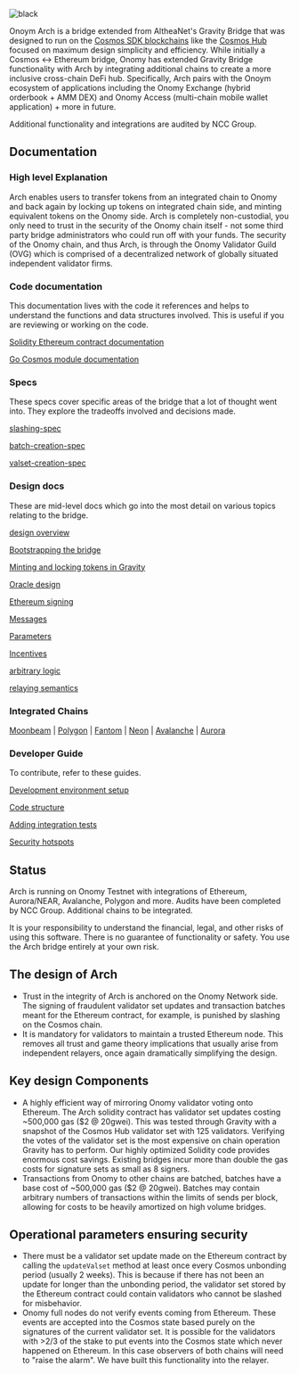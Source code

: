 ![black](https://user-images.githubusercontent.com/76499838/176236578-604faf74-3260-42dd-83bd-2717a5226cb5.png)

Onoym Arch is a bridge extended from AltheaNet's Gravity Bridge that was designed to run on the [Cosmos SDK blockchains](https://github.com/cosmos/cosmos-sdk) like the [Cosmos Hub](https://github.com/cosmos/gaia) focused on maximum design simplicity and efficiency. While initially a Cosmos <-> Ethereum bridge, Onomy has extended Gravity Bridge functionality with Arch by integrating additional chains to create a more inclusive cross-chain DeFi hub. Specifically, Arch pairs with the Onoym ecosystem of applications including the Onomy Exchange (hybrid orderbook + AMM DEX) and Onomy Access (multi-chain mobile wallet application) + more in future. 

Additional functionality and integrations are audited by NCC Group. 

## Documentation

### High level Explanation

Arch enables users to transfer tokens from an integrated chain to Onomy and back again by locking up tokens on integrated chain side, and minting equivalent tokens on the Onomy side. Arch is completely non-custodial, you only need to trust in the security of the Onomy chain itself - not some third party bridge administrators who could run off with your funds. The security of the Onomy chain, and thus Arch, is through the Onomy Validator Guild (OVG) which is comprised of a decentralized network of globally situated independent validator firms. 

### Code documentation

This documentation lives with the code it references and helps to understand the functions and data structures involved. This is useful if you are reviewing or working on the code.

[Solidity Ethereum contract documentation](https://github.com/onomyprotocol/onomy-arch/blob/main/solidity/contracts/contract-explanation.md)

[Go Cosmos module documentation](https://github.com/onomyprotocol/onomy-arch/tree/main/module/x/gravity/spec)

### Specs

These specs cover specific areas of the bridge that a lot of thought went into. They explore the tradeoffs involved and decisions made.

[slashing-spec](/spec/slashing-spec.md)

[batch-creation-spec](/spec/batch-creation-spec.md)

[valset-creation-spec](/spec/valset-creation-spec.md)

### Design docs

These are mid-level docs which go into the most detail on various topics relating to the bridge.

[design overview](/docs/design/overview.md)

[Bootstrapping the bridge](/docs/design/bootstrapping.md)

[Minting and locking tokens in Gravity](/docs/design/mint-lock.md)

[Oracle design](/docs/design/oracle.md)

[Ethereum signing](/docs/design/ethereum-signing.md)

[Messages](/docs/design/messages.md)

[Parameters](/docs/design/parameters.md)

[Incentives](/docs/design/incentives.md)

[arbitrary logic](/docs/design/arbitrary-logic.md)

[relaying semantics](/docs/design/relaying-semantics.md)

### Integrated Chains

[Moonbeam](https://github.com/onomyprotocol/onomy-arch/tree/moonbeam) | [Polygon](https://github.com/onomyprotocol/onomy-arch/tree/polygon) | [Fantom](https://github.com/onomyprotocol/onomy-arch/tree/fantom) | [Neon](https://github.com/onomyprotocol/onomy-arch/tree/neon) |  [Avalanche](https://github.com/onomyprotocol/onomy-arch/tree/avax) | [Aurora](https://github.com/onomyprotocol/near-aurora-bridge)

### Developer Guide

To contribute, refer to these guides.

[Development environment setup](/docs/developer/environment-setup.md)

[Code structure](/docs/developer/code-structure.md)

[Adding integration tests](/docs/developer/modifying-integration-tests.md)

[Security hotspots](/docs/developer/hotspots.md)

## Status

Arch is running on Onomy Testnet with integrations of Ethereum, Aurora/NEAR, Avalanche, Polygon and more. Audits have been completed by NCC Group. Additional chains to be integrated. 

It is your responsibility to understand the financial, legal, and other risks of using this software. There is no guarantee of functionality or safety. You use the Arch bridge entirely at your own risk.

## The design of Arch

- Trust in the integrity of Arch is anchored on the Onomy Network side. The signing of fraudulent validator set updates and transaction batches meant for the Ethereum contract, for example, is punished by slashing on the Cosmos chain. 
- It is mandatory for validators to maintain a trusted Ethereum node. This removes all trust and game theory implications that usually arise from independent relayers, once again dramatically simplifying the design.

## Key design Components

- A highly efficient way of mirroring Onomy validator voting onto Ethereum. The Arch solidity contract has validator set updates costing ~500,000 gas ($2 @ 20gwei). This was tested through Gravity with a snapshot of the Cosmos Hub validator set with 125 validators. Verifying the votes of the validator set is the most expensive on chain operation Gravity has to perform. Our highly optimized Solidity code provides enormous cost savings. Existing bridges incur more than double the gas costs for signature sets as small as 8 signers.
- Transactions from Onomy to other chains are batched, batches have a base cost of ~500,000 gas ($2 @ 20gwei). Batches may contain arbitrary numbers of transactions within the limits of sends per block, allowing for costs to be heavily amortized on high volume bridges.

## Operational parameters ensuring security

- There must be a validator set update made on the Ethereum contract by calling the `updateValset` method at least once every Cosmos unbonding period (usually 2 weeks). This is because if there has not been an update for longer than the unbonding period, the validator set stored by the Ethereum contract could contain validators who cannot be slashed for misbehavior.
- Onomy full nodes do not verify events coming from Ethereum. These events are accepted into the Cosmos state based purely on the signatures of the current validator set. It is possible for the validators with >2/3 of the stake to put events into the Cosmos state which never happened on Ethereum. In this case observers of both chains will need to "raise the alarm". We have built this functionality into the relayer.

